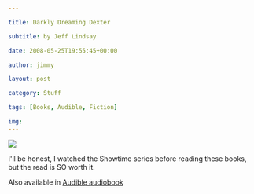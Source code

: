 ```yaml
---

title: Darkly Dreaming Dexter

subtitle: by Jeff Lindsay

date: 2008-05-25T19:55:45+00:00

author: jimmy

layout: post

category: Stuff

tags: [Books, Audible, Fiction] 

img: 
---
```


<div class="iframe-left">
<a href="http://www.amazon.com/Dexter-7-Book-Series/dp/B00VZITGYM/ref=as_li_ss_il?s=digital-text&ie=UTF8&qid=1458768581&sr=1-1&keywords=darkly+dreaming+dexter&linkCode=li3&tag=jimmlitt-20&linkId=6214f80fa55a3282052069b6169fc07e" target="_blank"><img border="0" src="//ws-na.amazon-adsystem.com/widgets/q?_encoding=UTF8&ASIN=B00VZITGYM&Format=_SL250_&ID=AsinImage&MarketPlace=US&ServiceVersion=20070822&WS=1&tag=jimmlitt-20" ></a><img src="//ir-na.amazon-adsystem.com/e/ir?t=jimmlitt-20&l=li3&o=1&a=B00VZITGYM" width="1" height="1" border="0" alt="" style="border:none !important; margin:0px !important;" />
</div>


I'll be honest, I watched the Showtime series before reading these books, but the read is SO worth it.  

Also available in [Audible audiobook][1]



[1]: http://www.amazon.com/Darkly-Dreaming-Dexter-Book/dp/B007P06U66/ref=as_li_ss_tl?s=digital-text&ie=UTF8&qid=1458768651&sr=1-1&keywords=darkly+dreaming+dexter+audio&linkCode=ll1&tag=jimmlitt-20&linkId=0dabd7fc479ea74320dbe22946d1650b "Audible on Amazon"